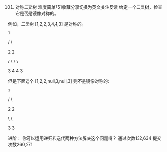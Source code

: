101. 对称二叉树
难度简单751收藏分享切换为英文关注反馈
给定一个二叉树，检查它是否是镜像对称的。
 
例如，二叉树 [1,2,2,3,4,4,3] 是对称的。

    1

   / \

  2   2

 / \ / \

3  4 4  3
 

但是下面这个 [1,2,2,null,3,null,3] 则不是镜像对称的:

    1

   / \

  2   2

   \   \

   3    3
 

进阶：
你可以运用递归和迭代两种方法解决这个问题吗？
通过次数132,634
提交次数260,271
